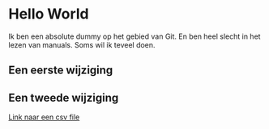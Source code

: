 
# Hello World

Ik ben een absolute dummy op het gebied van Git.
En ben heel slecht in het lezen van manuals.
Soms wil ik teveel doen.


## Een eerste wijziging

## Een tweede wijziging

[Link naar een csv file](data/Residuals.csv)